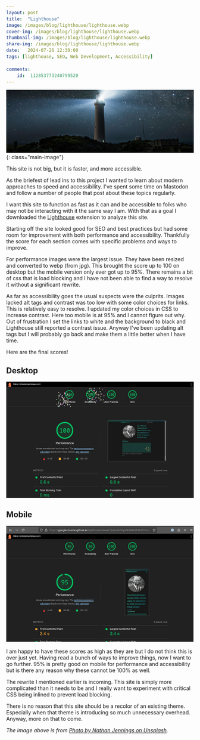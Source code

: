 ```yaml
---
layout: post
title:  "Lighthouse"
image: /images/blog/lighthouse/lighthouse.webp
cover-img: /images/blog/lighthouse/lighthouse.webp
thumbnail-img: /images/blog/lighthouse/lighthouse.webp
share-img: /images/blog/lighthouse/lighthouse.webp
date:   2024-07-26 12:30:00
tags: [lighthouse, SEO, Web Development, Accessibility]

comments:
    id:  112853773240799520
---
```


![image of a lighthouse]{: class="main-image"}

This site is not big, but it is faster, and more accessible.

<!--more-->

As the briefest of lead ins to this project I wanted to learn about modern approaches to speed and accessibility. I've spent some time on Mastodon and follow a number of people that post about these topics regularly. 

I want this site to function as fast as it can and be accessible to folks who may not be interacting with it the same way I am. With that as a goal I downloaded the [Lighthouse] extension to analyze this site.

Starting off the site looked good for SEO and best practices but had some room for improvement with both performance and accessibility. Thankfully the score for each section comes with specific problems and ways to improve. 

For performance images were the largest issue. They have been resized and converted to webp (from jpg). This brought the score up to 100 on desktop but the mobile version only ever got up to 95%. There remains a bit of css that is load blocking and I have not been able to find a way to resolve it without a significant rewrite.

As far as accessibility goes the usual suspects were the culprits. Images lacked alt tags and contrast was too low with some color choices for links. This is relatively easy to resolve. I updated my color choices in CSS to increase contrast. Here too mobile is at 95% and I cannot figure out why. Out of frustration I set the links to white and the background to black and Lighthouse still reported a contrast issue. Anyway I've been updating alt tags but I will probably go back and make them a little better when I have time.

Here are the final scores! 

## Desktop

![desktop score]

## Mobile

![mobile score]

I am happy to have these scores as high as they are but I do not think this is over just yet. Having read a bunch of ways to improve things, now I want to go further. 95% is pretty good on mobile for performance and accessibility but is there any reason why these cannot be 100% as well. 

The rewrite I mentioned earlier is incoming. This site is simply more complicated than it needs to be and I really want to experiment with critical CSS being inlined to prevent load blocking. 

There is no reason that this site should be a recolor of an existing theme. Especially when that theme is introducing so much unnecessary overhead. Anyway, more on that to come.

*The image above is from [Photo by Nathan Jennings on Unsplash].*


[Photo by Nathan Jennings on Unsplash]:  https://unsplash.com/@nathjennings
[image of a lighthouse]: /images/blog/lighthouse/lighthouse.webp "Lighthouse at night with lots of stars and the light from the house shining bright."
[Lighthouse]: https://github.com/GoogleChrome/lighthouse
[desktop score]: /images/blog/lighthouse/lighthouse-desktop.webp "Lighthouse scores for desktop. Performance is 100%. Accessibility is 100%. Best Practices is 100%. SEO is 100%."
[mobile score]: /images/blog/lighthouse/lighthouse-mobile.webp "Lighthouse scores for mobile. Performance is 95%. Accessibility is 95%. Best Practices is 100%. SEO is 100%."